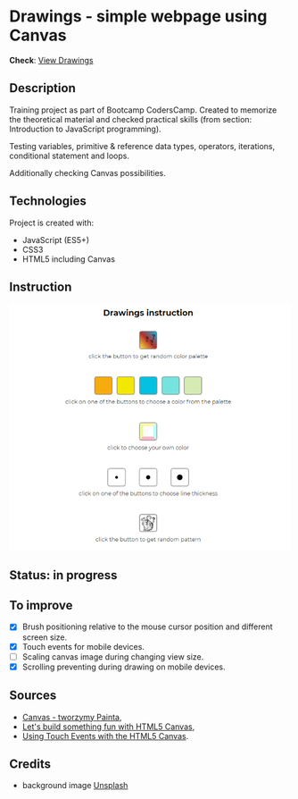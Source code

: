 # Drawings - simple webpage using Canvas
**Check**: [View Drawings](https://freefrogs.github.io/EX_Canvas/)

## Description
Training project as part of Bootcamp CodersCamp. Created to memorize the theoretical material and checked practical skills (from section: Introduction to JavaScript programming). 

Testing variables, primitive & reference data types, operators, iterations, conditional statement and loops. 

Additionally checking Canvas possibilities.

## Technologies
Project is created with:
* JavaScript (ES5+)
* CSS3
* HTML5 including Canvas

## Instruction
![Drawing instruction](https://github.com/freefrogs/CodersCamp-Project2/blob/master/images/instruction.png)

## Status: in progress

## To improve
- [x] Brush positioning relative to the mouse cursor position and different screen size.
- [x] Touch events for mobile devices.
- [ ] Scaling canvas image during changing view size.
- [x] Scrolling preventing during drawing on mobile devices.

## Sources
* [Canvas - tworzymy Painta](https://kursjs.pl/kurs/canvas/canvas-paint.php),
* [Let's build something fun with HTML5 Canvas](https://www.youtube.com/watch?v=8ZGAzJ0drl0),
* [Using Touch Events with the HTML5 Canvas](http://bencentra.com/code/2014/12/05/html5-canvas-touch-events.html).

## Credits
* background image [Unsplash](https://unsplash.com/)
